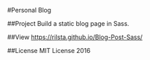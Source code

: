 #Personal Blog

##Project
Build a static blog page in Sass.

##View
https://rilsta.github.io/Blog-Post-Sass/

##License
MIT License 2016
